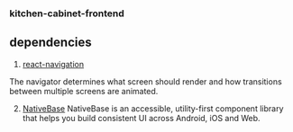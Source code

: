 ### kitchen-cabinet-frontend

## dependencies

1. [react-navigation](https://reactnavigation.org/)

The navigator determines what screen should render and how transitions between multiple screens are animated.

2. [NativeBase](https://nativebase.io/)
   NativeBase is an accessible, utility-first component library that helps you build consistent UI across Android, iOS and Web.
